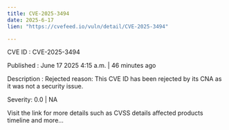 ```yaml
---
title: CVE-2025-3494
date: 2025-6-17
lien: "https://cvefeed.io/vuln/detail/CVE-2025-3494"

---
```


CVE ID : CVE-2025-3494

Published :  June 17
2025
4:15 a.m. | 46 minutes ago

Description : Rejected reason: This CVE ID has been rejected by its CNA as it was not a security issue.

Severity: 0.0 | NA

Visit the link for more details
such as CVSS details
affected products
timeline
and more...
